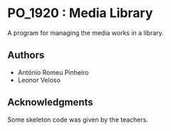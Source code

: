 # PO_1920 : Media Library

A program for managing the media works in a library.

## Authors

* António Romeu Pinheiro
* Leonor Veloso

## Acknowledgments

Some skeleton code was given by the teachers.  
